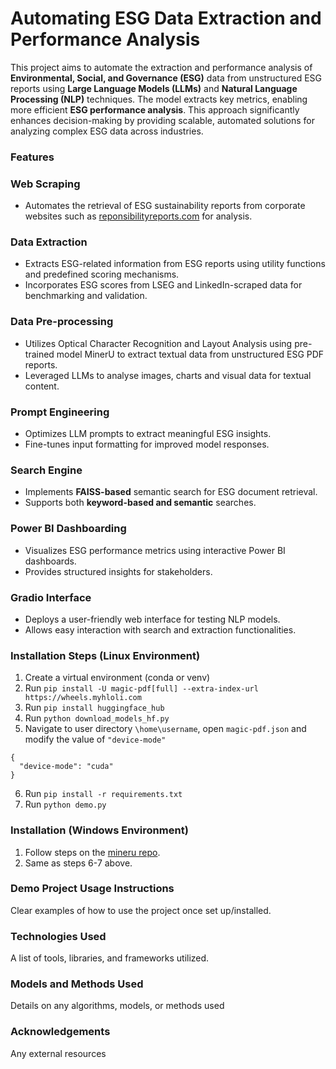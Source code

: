 # Automating ESG Data Extraction and Performance Analysis

This project aims to automate the extraction and performance analysis of **Environmental, Social, and Governance (ESG)** data from unstructured ESG reports using **Large Language Models (LLMs)** and **Natural Language Processing (NLP)** techniques. The model extracts key metrics, enabling more efficient **ESG performance analysis**. This approach significantly enhances decision-making by providing scalable, automated solutions for analyzing complex ESG data across industries.

### Features

### Web Scraping
- Automates the retrieval of ESG sustainability reports from corporate websites such as [reponsibilityreports.com](https://www.responsibilityreports.com/) for analysis.
### Data Extraction
- Extracts ESG-related information from ESG reports using utility functions and predefined scoring mechanisms.
- Incorporates ESG scores from LSEG and LinkedIn-scraped data for benchmarking and validation.
### Data Pre-processing
- Utilizes Optical Character Recognition and Layout Analysis using pre-trained model MinerU to extract textual data from unstructured ESG PDF reports.
- Leveraged LLMs to analyse images, charts and visual data for textual content.
### Prompt Engineering
- Optimizes LLM prompts to extract meaningful ESG insights.
- Fine-tunes input formatting for improved model responses.
### Search Engine
- Implements **FAISS-based** semantic search for ESG document retrieval.
- Supports both **keyword-based and semantic** searches.
### Power BI Dashboarding
- Visualizes ESG performance metrics using interactive Power BI dashboards.
- Provides structured insights for stakeholders.
### Gradio Interface
- Deploys a user-friendly web interface for testing NLP models.
- Allows easy interaction with search and extraction functionalities.

### Installation Steps (Linux Environment)
1. Create a virtual environment (conda or venv)
2. Run `pip install -U magic-pdf[full] --extra-index-url https://wheels.myhloli.com`
3. Run `pip install huggingface_hub`
4. Run `python download_models_hf.py`
5. Navigate to user directory `\home\username`, open `magic-pdf.json` and modify the value of `"device-mode"`
```
{
  "device-mode": "cuda"
}
```
6. Run `pip install -r requirements.txt`
7. Run `python demo.py`

### Installation (Windows Environment)
1. Follow steps on the [mineru repo](https://github.com/opendatalab/MinerU/blob/master/docs/README_Windows_CUDA_Acceleration_en_US.md).
2. Same as steps 6-7 above.

### Demo Project Usage Instructions
Clear examples of how to use the project once set up/installed.
### Technologies Used
A list of tools, libraries, and frameworks utilized.
### Models and Methods Used
Details on any algorithms, models, or methods used
### Acknowledgements
Any external resources
